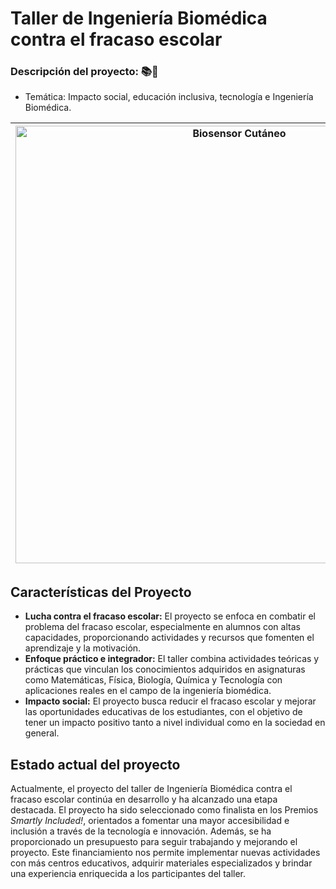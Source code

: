 # Taller de Ingeniería Biomédica contra el fracaso escolar

### **Descripción del proyecto: 📚🧒**
  - Temática: Impacto social, educación inclusiva, tecnología  e Ingeniería Biomédica.

| <img src="https://www.nascia.com/wp-content/uploads/2019/10/la-mente.jpg" alt="Biosensor Cutáneo" width="700" height="auto"> | Realización de un taller de Ingeniería Biomédica en el Centro IESO HaréVolar contra el fracaso escolar. Se realacionaron los conocimientos adquiridos por los alumnos en las asignaturas cursadas con los requeridos al aplicar la tecnología aplicada al ámbito médico. |
|---|---|

## Características del Proyecto

- **Lucha contra el fracaso escolar:** El proyecto se enfoca en combatir el problema del fracaso escolar, especialmente en alumnos con altas capacidades, proporcionando actividades y recursos que fomenten el aprendizaje y la motivación.
- **Enfoque práctico e integrador:** El taller combina actividades teóricas y prácticas que vinculan los conocimientos adquiridos en asignaturas como Matemáticas, Física, Biología, Química y Tecnología con aplicaciones reales en el campo de la ingeniería biomédica.
- **Impacto social:** El proyecto busca reducir el fracaso escolar y mejorar las oportunidades educativas de los estudiantes, con el objetivo de tener un impacto positivo tanto a nivel individual como en la sociedad en general.


## Estado actual del proyecto
Actualmente, el proyecto del taller de Ingeniería Biomédica contra el fracaso escolar continúa en desarrollo y ha alcanzado una etapa destacada. El proyecto ha sido seleccionado como finalista en los  Premios *Smartly Included!*, orientados a fomentar una mayor accesibilidad e inclusión a través de la tecnología e innovación. 
Además, se ha proporcionado un presupuesto para seguir trabajando y mejorando el proyecto. Este financiamiento nos permite implementar nuevas actividades con más centros educativos, adquirir materiales especializados y brindar una experiencia enriquecida a los participantes del taller.
